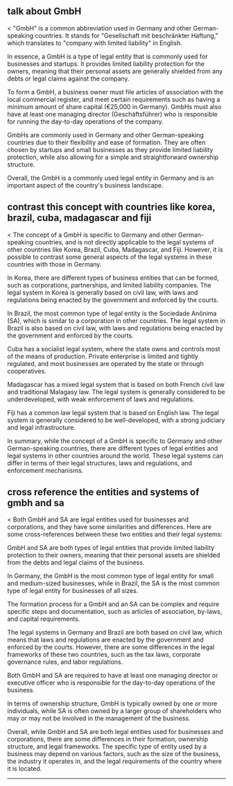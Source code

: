
## talk about GmbH

< "GmbH" is a common abbreviation used in Germany and other German-speaking countries. It stands for "Gesellschaft mit beschränkter Haftung," which translates to "company with limited liability" in English.

In essence, a GmbH is a type of legal entity that is commonly used for businesses and startups. It provides limited liability protection for the owners, meaning that their personal assets are generally shielded from any debts or legal claims against the company.

To form a GmbH, a business owner must file articles of association with the local commercial register, and meet certain requirements such as having a minimum amount of share capital (€25,000 in Germany). GmbHs must also have at least one managing director (Geschäftsführer) who is responsible for running the day-to-day operations of the company.

GmbHs are commonly used in Germany and other German-speaking countries due to their flexibility and ease of formation. They are often chosen by startups and small businesses as they provide limited liability protection, while also allowing for a simple and straightforward ownership structure.

Overall, the GmbH is a commonly used legal entity in Germany and is an important aspect of the country's business landscape.

## contrast this concept with countries like korea, brazil, cuba, madagascar and fiji

< The concept of a GmbH is specific to Germany and other German-speaking countries, and is not directly applicable to the legal systems of other countries like Korea, Brazil, Cuba, Madagascar, and Fiji. However, it is possible to contrast some general aspects of the legal systems in these countries with those in Germany.

In Korea, there are different types of business entities that can be formed, such as corporations, partnerships, and limited liability companies. The legal system in Korea is generally based on civil law, with laws and regulations being enacted by the government and enforced by the courts.

In Brazil, the most common type of legal entity is the Sociedade Anônima (SA), which is similar to a corporation in other countries. The legal system in Brazil is also based on civil law, with laws and regulations being enacted by the government and enforced by the courts.

Cuba has a socialist legal system, where the state owns and controls most of the means of production. Private enterprise is limited and tightly regulated, and most businesses are operated by the state or through cooperatives.

Madagascar has a mixed legal system that is based on both French civil law and traditional Malagasy law. The legal system is generally considered to be underdeveloped, with weak enforcement of laws and regulations.

Fiji has a common law legal system that is based on English law. The legal system is generally considered to be well-developed, with a strong judiciary and legal infrastructure.

In summary, while the concept of a GmbH is specific to Germany and other German-speaking countries, there are different types of legal entities and legal systems in other countries around the world. These legal systems can differ in terms of their legal structures, laws and regulations, and enforcement mechanisms.

## cross reference the entities and systems of gmbh and sa

< Both GmbH and SA are legal entities used for businesses and corporations, and they have some similarities and differences. Here are some cross-references between these two entities and their legal systems:

GmbH and SA are both types of legal entities that provide limited liability protection to their owners, meaning that their personal assets are shielded from the debts and legal claims of the business.

In Germany, the GmbH is the most common type of legal entity for small and medium-sized businesses, while in Brazil, the SA is the most common type of legal entity for businesses of all sizes.

The formation process for a GmbH and an SA can be complex and require specific steps and documentation, such as articles of association, by-laws, and capital requirements.

The legal systems in Germany and Brazil are both based on civil law, which means that laws and regulations are enacted by the government and enforced by the courts. However, there are some differences in the legal frameworks of these two countries, such as the tax laws, corporate governance rules, and labor regulations.

Both GmbH and SA are required to have at least one managing director or executive officer who is responsible for the day-to-day operations of the business.

In terms of ownership structure, GmbH is typically owned by one or more individuals, while SA is often owned by a larger group of shareholders who may or may not be involved in the management of the business.

Overall, while GmbH and SA are both legal entities used for businesses and corporations, there are some differences in their formation, ownership structure, and legal frameworks. The specific type of entity used by a business may depend on various factors, such as the size of the business, the industry it operates in, and the legal requirements of the country where it is located.

---
